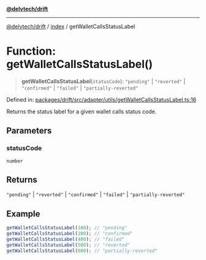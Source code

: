 [**@delvtech/drift**](../../README.md)

***

[@delvtech/drift](../../README.md) / [index](../README.md) / getWalletCallsStatusLabel

# Function: getWalletCallsStatusLabel()

> **getWalletCallsStatusLabel**(`statusCode`): `"pending"` \| `"reverted"` \| `"confirmed"` \| `"failed"` \| `"partially-reverted"`

Defined in: [packages/drift/src/adapter/utils/getWalletCallsStatusLabel.ts:16](https://github.com/delvtech/drift/blob/95370f81f9813e8d583ed884b0b07657be0d8f2c/packages/drift/src/adapter/utils/getWalletCallsStatusLabel.ts#L16)

Returns the status label for a given wallet calls status code.

## Parameters

### statusCode

`number`

## Returns

`"pending"` \| `"reverted"` \| `"confirmed"` \| `"failed"` \| `"partially-reverted"`

## Example

```ts
getWalletCallsStatusLabel(100); // "pending"
getWalletCallsStatusLabel(200); // "confirmed"
getWalletCallsStatusLabel(400); // "failed"
getWalletCallsStatusLabel(500); // "reverted"
getWalletCallsStatusLabel(600); // "partially-reverted"
```
